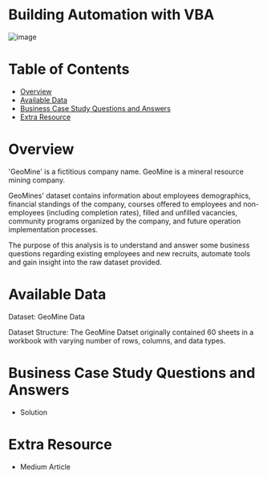 # Building Automation with VBA
![image](https://github.com/user-attachments/assets/be8a8ed6-bb23-44ff-abbf-09a46c91f5c2)

# Table of Contents
- [Overview](https://github.com/temidataspot/Building_an_Model_in_MS_Excel_using_VBA/blob/main/README.md#overview)
- [Available Data](https://github.com/temidataspot/Building_an_Model_in_MS_Excel_using_VBA/blob/main/README.md#available-data)
- [Business Case Study Questions and Answers](https://github.com/temidataspot/Building_an_Model_in_MS_Excel_using_VBA/blob/main/README.md#business-case-study-questions-and-answers)
- [Extra Resource](https://github.com/temidataspot/Building_an_Model_in_MS_Excel_using_VBA/blob/main/README.md#extra-resource)
 
# Overview
'GeoMine' is a fictitious company name. GeoMine is a mineral resource mining company.

GeoMines' dataset contains information about employees demographics, financial standings of the company,
courses offered to employees and non-employees (including completion rates), filled and unfilled vacancies,
community programs organized by the company, and future operation implementation processes.

The purpose of this analysis is to understand and answer some business questions regarding existing employees
and new recruits, automate tools and gain insight into the raw dataset provided.

# Available Data
Dataset: GeoMine Data

Dataset Structure: The GeoMine Datset originally contained 60 sheets in a workbook with varying number of rows,
columns, and data types.

# Business Case Study Questions and Answers
- Solution

# Extra Resource
- Medium Article
